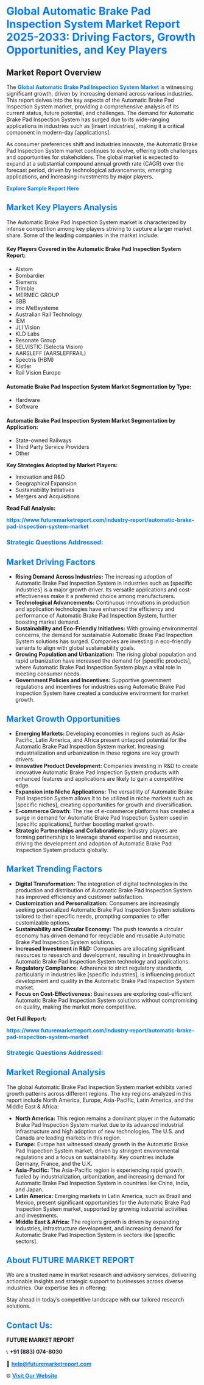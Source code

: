 <h1 style="color: #007BFF;">Global Automatic Brake Pad Inspection System Market Report 2025-2033: Driving Factors, Growth Opportunities, and Key Players</h1>

<section id="overview">
<h2>Market Report Overview</h2>
<p>The <a href="https://www.futuremarketreport.com/industry-report/automatic-brake-pad-inspection-system-market" style="color: #007BFF; text-decoration: none;"><strong>Global Automatic Brake Pad Inspection System Market</strong></a> is witnessing significant growth, driven by increasing demand across various industries. This report delves into the key aspects of the Automatic Brake Pad Inspection System market, providing a comprehensive analysis of its current status, future potential, and challenges. The demand for Automatic Brake Pad Inspection System has surged due to its wide-ranging applications in industries such as [insert industries], making it a critical component in modern-day [applications].</p>
<p>As consumer preferences shift and industries innovate, the Automatic Brake Pad Inspection System market continues to evolve, offering both challenges and opportunities for stakeholders. The global market is expected to expand at a substantial compound annual growth rate (CAGR) over the forecast period, driven by technological advancements, emerging applications, and increasing investments by major players.</p>
</section>

<section id="overview">
<p><a href="https://www.futuremarketreport.com/request-sample/reportId=90130" style="color: #007BFF; text-decoration: none;"><strong>Explore Sample Report Here</strong></a></p>
</section>

<section id="key-players">
<h2 style="color: #007BFF;">Market Key Players Analysis</h2>
<p>The Automatic Brake Pad Inspection System market is characterized by intense competition among key players striving to capture a larger market share. Some of the leading companies in the market include:</p>
<h4>Key Players Covered in the Automatic Brake Pad Inspection System Report:</h4>
<ul><li>Alstom</li><li>Bombardier</li><li>Siemens</li><li>Trimble</li><li>MERMEC GROUP</li><li>SBB</li><li>imc MeBsysteme</li><li>Australian Rail Technology</li><li>IEM</li><li>JLI Vision</li><li>KLD Labs</li><li>Resonate Group</li><li>SELVISTIC (Selecta Vision)</li><li>AARSLEFF (AARSLEFFRAIL)</li><li>Spectris (HBM)</li><li>Kistler</li><li>Rail Vision Europe</li></ul>
<h4>Automatic Brake Pad Inspection System Market Segmentation by Type:</h4>
<ul><li>Hardware</li><li>Software</li></ul>

<h4>Automatic Brake Pad Inspection System Market Segmentation by Application:</h4>
<ul><li>State-owned Railways</li><li>Third Party Service Providers</li><li>Other</li></ul>
<p><strong>Key Strategies Adopted by Market Players:</strong></p>
<ul>
<li>Innovation and R&D</li>
<li>Geographical Expansion</li>
<li>Sustainability Initiatives</li>
<li>Mergers and Acquisitions</li>
</ul>
</section>

<section>
<p><strong>Read Full Analysis: </strong></p><a href="https://www.futuremarketreport.com/industry-report/automatic-brake-pad-inspection-system-market" style="color: #007BFF; text-decoration: none;"><strong>https://www.futuremarketreport.com/industry-report/automatic-brake-pad-inspection-system-market</strong></a>
<h3 style="color: #007BFF;">Strategic Questions Addressed:</h3>
</section>

<section id="driving-factors">
<h2 style="color: #007BFF;">Market Driving Factors</h2>
<ul>
<li><strong>Rising Demand Across Industries:</strong> The increasing adoption of Automatic Brake Pad Inspection System in industries such as [specific industries] is a major growth driver. Its versatile applications and cost-effectiveness make it a preferred choice among manufacturers.</li>
<li><strong>Technological Advancements:</strong> Continuous innovations in production and application technologies have enhanced the efficiency and performance of Automatic Brake Pad Inspection System, further boosting market demand.</li>
<li><strong>Sustainability and Eco-Friendly Initiatives:</strong> With growing environmental concerns, the demand for sustainable Automatic Brake Pad Inspection System solutions has surged. Companies are investing in eco-friendly variants to align with global sustainability goals.</li>
<li><strong>Growing Population and Urbanization:</strong> The rising global population and rapid urbanization have increased the demand for [specific products], where Automatic Brake Pad Inspection System plays a vital role in meeting consumer needs.</li>
<li><strong>Government Policies and Incentives:</strong> Supportive government regulations and incentives for industries using Automatic Brake Pad Inspection System have created a conducive environment for market growth.</li>
</ul>
</section>

<section id="growth-opportunities">
<h2 style="color: #007BFF;">Market Growth Opportunities</h2>
<ul>
<li><strong>Emerging Markets:</strong> Developing economies in regions such as Asia-Pacific, Latin America, and Africa present untapped potential for the Automatic Brake Pad Inspection System market. Increasing industrialization and urbanization in these regions are key growth drivers.</li>
<li><strong>Innovative Product Development:</strong> Companies investing in R&D to create innovative Automatic Brake Pad Inspection System products with enhanced features and applications are likely to gain a competitive edge.</li>
<li><strong>Expansion into Niche Applications:</strong> The versatility of Automatic Brake Pad Inspection System allows it to be utilized in niche markets such as [specific niches], creating opportunities for growth and diversification.</li>
<li><strong>E-commerce Growth:</strong> The rise of e-commerce platforms has created a surge in demand for Automatic Brake Pad Inspection System used in [specific applications], further boosting market growth.</li>
<li><strong>Strategic Partnerships and Collaborations:</strong> Industry players are forming partnerships to leverage shared expertise and resources, driving the development and adoption of Automatic Brake Pad Inspection System products globally.</li>
</ul>
</section>

<section id="trending-factors">
<h2 style="color: #007BFF;">Market Trending Factors</h2>
<ul>
<li><strong>Digital Transformation:</strong> The integration of digital technologies in the production and distribution of Automatic Brake Pad Inspection System has improved efficiency and customer satisfaction.</li>
<li><strong>Customization and Personalization:</strong> Consumers are increasingly seeking personalized Automatic Brake Pad Inspection System solutions tailored to their specific needs, prompting companies to offer customizable options.</li>
<li><strong>Sustainability and Circular Economy:</strong> The push towards a circular economy has driven demand for recyclable and reusable Automatic Brake Pad Inspection System solutions.</li>
<li><strong>Increased Investment in R&D:</strong> Companies are allocating significant resources to research and development, resulting in breakthroughs in Automatic Brake Pad Inspection System technology and applications.</li>
<li><strong>Regulatory Compliance:</strong> Adherence to strict regulatory standards, particularly in industries like [specific industries], is influencing product development and quality in the Automatic Brake Pad Inspection System market.</li>
<li><strong>Focus on Cost-Effectiveness:</strong> Businesses are exploring cost-efficient Automatic Brake Pad Inspection System solutions without compromising on quality, making the market more competitive.</li>
</ul>
</section>

<section>
<p><strong>Get Full Report: </strong></p><a href="https://www.futuremarketreport.com/industry-report/automatic-brake-pad-inspection-system-market" style="color: #007BFF; text-decoration: none;"><strong>https://www.futuremarketreport.com/industry-report/automatic-brake-pad-inspection-system-market</strong></a>
<h3 style="color: #007BFF;">Strategic Questions Addressed:</h3>
</section>


<section id="regional-analysis">
<h2 style="color: #007BFF;">Market Regional Analysis</h2>
<p>The global Automatic Brake Pad Inspection System market exhibits varied growth patterns across different regions. The key regions analyzed in this report include North America, Europe, Asia-Pacific, Latin America, and the Middle East & Africa:</p>
<ul>
<li><strong>North America:</strong> This region remains a dominant player in the Automatic Brake Pad Inspection System market due to its advanced industrial infrastructure and high adoption of new technologies. The U.S. and Canada are leading markets in this region.</li>
<li><strong>Europe:</strong> Europe has witnessed steady growth in the Automatic Brake Pad Inspection System market, driven by stringent environmental regulations and a focus on sustainability. Key countries include Germany, France, and the U.K.</li>
<li><strong>Asia-Pacific:</strong> The Asia-Pacific region is experiencing rapid growth, fueled by industrialization, urbanization, and increasing demand for Automatic Brake Pad Inspection System in countries like China, India, and Japan.</li>
<li><strong>Latin America:</strong> Emerging markets in Latin America, such as Brazil and Mexico, present significant opportunities for the Automatic Brake Pad Inspection System market, supported by growing industrial activities and investments.</li>
<li><strong>Middle East & Africa:</strong> The region’s growth is driven by expanding industries, infrastructure development, and increasing demand for Automatic Brake Pad Inspection System in sectors like [specific sectors].</li>
</ul>
</section>

<footer>
<h2 style="color: #007BFF;">About FUTURE MARKET REPORT</h2>
<p>We are a trusted name in market research and advisory services, delivering actionable insights and strategic support to businesses across diverse industries. Our expertise lies in offering:</p>

<p>Stay ahead in today’s competitive landscape with our tailored research solutions.</p>

<h2 style="color: #007BFF;">Contact Us:</h2>
<p><strong>FUTURE MARKET REPORT</strong></p>
<p>📞 <strong>+91 (883) 074-8030</strong></p>
<p>📧 <strong><a href="mailto:help@futuremarketreport.com" style="color: #007BFF;">help@futuremarketreport.com</a></strong></p>
<p>🌐 <strong><a href="https://www.futuremarketreport.com/" style="color: #007BFF;">Visit Our Website</a></strong></p>
</footer>